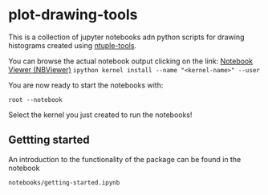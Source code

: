 # plot-drawing-tools

This is a collection of jupyter notebooks adn python scripts for drawing histograms created using [ntuple-tools](https://github.com/cerminar/ntuple-tools/).

You can browse the actual notebook output clicking on the link:
[Notebook Viewer (NBViewer)](https://nbviewer.jupyter.org/github/cerminar/plot-drawing-tools/tree/b'v151B.81A'/)
`ipython kernel install --name "<kernel-name>" --user`

You are now ready to start the notebooks with:

`root --notebook`

Select the kernel you just created to run the notebooks!

## Gettting started

An introduction to the functionality of the package can be found in the notebook

`notebooks/getting-started.ipynb`
